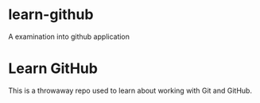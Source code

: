 # learn-github
A examination into github application
# Learn GitHub

This is a throwaway repo used to learn about working with Git and GitHub.
